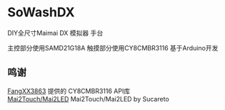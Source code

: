 # SoWashDX
DIY全尺寸Maimai DX 模拟器 手台

主控部分使用SAMD21G18A 触摸部分使用CY8CMBR3116 基于Arduino开发

## 鸣谢
[FangXX3863](https://github.com/fangxx3863 "FangXX3863 提供的 CY8CMBR3116 API库")  提供的 CY8CMBR3116 API库  
[Mai2Touch/Mai2LED](https://github.com/Sucareto/Mai2Touch/) Mai2Touch/Mai2LED by Sucareto
